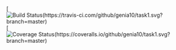 [![Build Status(https://travis-ci.com/github/genia10/task1.svg?branch=master)](https://travis-ci.com/github/genia10/task1)
[![Coverage Status(https://coveralls.io/github/genia10/task1.svg?branch=master)](https://coveralls.io/github/genia10/task1)
